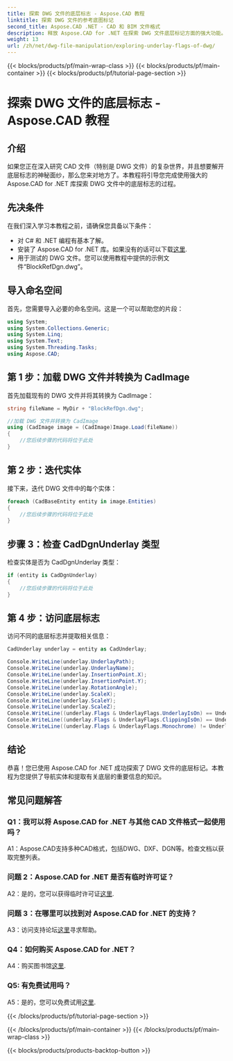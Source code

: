 ```yaml
---
title: 探索 DWG 文件的底层标志 - Aspose.CAD 教程
linktitle: 探索 DWG 文件的参考底图标记
second_title: Aspose.CAD .NET - CAD 和 BIM 文件格式
description: 释放 Aspose.CAD for .NET 在探索 DWG 文件底层标记方面的强大功能。请遵循我们的分步指南。
weight: 13
url: /zh/net/dwg-file-manipulation/exploring-underlay-flags-of-dwg/
---
```


{{< blocks/products/pf/main-wrap-class >}}
{{< blocks/products/pf/main-container >}}
{{< blocks/products/pf/tutorial-page-section >}}

# 探索 DWG 文件的底层标志 - Aspose.CAD 教程

## 介绍

如果您正在深入研究 CAD 文件（特别是 DWG 文件）的复杂世界，并且想要解开底层标志的神秘面纱，那么您来对地方了。本教程将引导您完成使用强大的 Aspose.CAD for .NET 库探索 DWG 文件中的底层标志的过程。

## 先决条件

在我们深入学习本教程之前，请确保您具备以下条件：

- 对 C# 和 .NET 编程有基本了解。
- 安装了 Aspose.CAD for .NET 库。如果没有的话可以下载[这里](https://releases.aspose.com/cad/net/).
- 用于测试的 DWG 文件。您可以使用教程中提供的示例文件“BlockRefDgn.dwg”。

## 导入命名空间

首先，您需要导入必要的命名空间。这是一个可以帮助您的片段：

```csharp
using System;
using System.Collections.Generic;
using System.Linq;
using System.Text;
using System.Threading.Tasks;
using Aspose.CAD;

```

## 第 1 步：加载 DWG 文件并转换为 CadImage

首先加载现有的 DWG 文件并将其转换为 CadImage：

```csharp
string fileName = MyDir + "BlockRefDgn.dwg";

//加载 DWG 文件并转换为 CadImage
using (CadImage image = (CadImage)Image.Load(fileName))
{
    //您后续步骤的代码将位于此处
}
```

## 第 2 步：迭代实体

接下来，迭代 DWG 文件中的每个实体：

```csharp
foreach (CadBaseEntity entity in image.Entities)
{
    //您后续步骤的代码将位于此处
}
```

## 步骤 3：检查 CadDgnUnderlay 类型

检查实体是否为 CadDgnUnderlay 类型：

```csharp
if (entity is CadDgnUnderlay)
{
    //您后续步骤的代码将位于此处
}
```

## 第 4 步：访问底层标志

访问不同的底层标志并提取相关信息：

```csharp
CadUnderlay underlay = entity as CadUnderlay;

Console.WriteLine(underlay.UnderlayPath);
Console.WriteLine(underlay.UnderlayName);
Console.WriteLine(underlay.InsertionPoint.X);
Console.WriteLine(underlay.InsertionPoint.Y);
Console.WriteLine(underlay.RotationAngle);
Console.WriteLine(underlay.ScaleX);
Console.WriteLine(underlay.ScaleY);
Console.WriteLine(underlay.ScaleZ);
Console.WriteLine((underlay.Flags & UnderlayFlags.UnderlayIsOn) == UnderlayFlags.UnderlayIsOn);
Console.WriteLine((underlay.Flags & UnderlayFlags.ClippingIsOn) == UnderlayFlags.ClippingIsOn);
Console.WriteLine((underlay.Flags & UnderlayFlags.Monochrome) != UnderlayFlags.Monochrome);
```

## 结论

恭喜！您已使用 Aspose.CAD for .NET 成功探索了 DWG 文件的底层标记。本教程为您提供了导航实体和提取有关底层的重要信息的知识。

## 常见问题解答

### Q1：我可以将 Aspose.CAD for .NET 与其他 CAD 文件格式一起使用吗？

A1：Aspose.CAD支持多种CAD格式，包括DWG、DXF、DGN等。检查文档以获取完整列表。

### 问题 2：Aspose.CAD for .NET 是否有临时许可证？

 A2：是的，您可以获得临时许可证[这里](https://purchase.aspose.com/temporary-license/).

### 问题 3：在哪里可以找到对 Aspose.CAD for .NET 的支持？

 A3：访问支持论坛[这里](https://forum.aspose.com/c/cad/19)寻求帮助。

### Q4：如何购买 Aspose.CAD for .NET？

A4：购买图书馆[这里](https://purchase.aspose.com/buy).

### Q5: 有免费试用吗？

 A5：是的，您可以免费试用[这里](https://releases.aspose.com/).

{{< /blocks/products/pf/tutorial-page-section >}}

{{< /blocks/products/pf/main-container >}}
{{< /blocks/products/pf/main-wrap-class >}}

{{< blocks/products/products-backtop-button >}}
